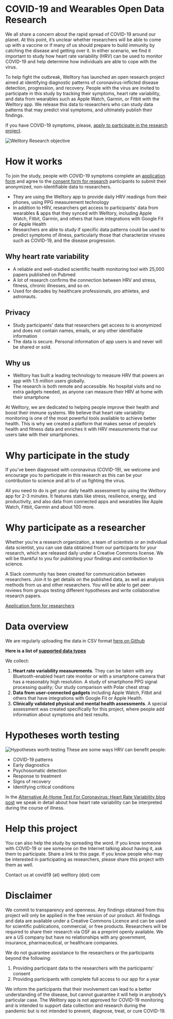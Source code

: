 # COVID-19 and Wearables Open Data Research

We all share a concern about the rapid spread of COVID-19 around our planet. At this point, it’s unclear whether researchers will be able to come up with a vaccine or if many of us should prepare to build immunity by catching the disease and getting over it. In either scenario, we find it important to study how heart rate variability (HRV) can be used to monitor COVID-19 and help determine how individuals are able to cope with the virus.

To help fight the outbreak, Welltory has launched an open research project aimed at identifying diagnostic patterns of coronavirus-inflicted disease detection, progression, and recovery. People with the virus are invited to participate in this study by tracking their symptoms, heart rate variability, and data from wearables such as Apple Watch, Garmin, or Fitbit with the Welltory app. We release this data to researchers who can study data patterns that may predict viral symptoms, and ultimately publish their findings.

If you have COVID-19 symptoms, please, [apply to participate in the research project](https://welltory.typeform.com/to/ah8rnl).

![Welltory Research objective](https://i.imgur.com/LZtUXuu.jpg)

# How it works

To join the study, people with COVID-19 symptoms complete an [application form](https://welltory.typeform.com/to/ah8rnl) and agree to the [consent form for research](https://github.com/Welltory/hrv-covid19/blob/master/CONSENT) participants to submit their anonymized, non-identifiable data to researchers.

* They are using the Welltory app to provide daily HRV readings from their phones, using PPG measurement technology
* In addition to HRV, researchers get access to participants' data from wearables & apps that they synced with Welltory, including Apple Watch, Fitbit, Garmin, and others that have integrations with Google Fit or Apple Health
* Researchers are able to study if specific data patterns could be used to predict symptoms of illness,  particularly those that characterize viruses such as COVID-19, and the disease progression.

## Why heart rate variability

* A reliable and well-studied scientific health monitoring tool with 25,000 papers published on Pubmed
* A lot of research confirms the connection between HRV and stress, fitness, chronic illnesses, and so on.
* Used for decades by healthcare professionals, pro athletes, and astronauts.

## Privacy

* Study participants' data that researchers get access to is anonymized and does not contain names, emails, or any other identifiable information
* The data is secure. Personal information of app users is and never will be shared or sold.

## Why us

* Welltory has built a leading technology to measure HRV that powers an app with 1.5 million users globally. 
* The research is both remote and accessible. No hospital visits and no extra gadgets needed, as anyone can measure their HRV at home with their smartphone

At Welltory, we are dedicated to helping people improve their health and boost their immune systems. We believe that heart rate variability monitoring is one of the most powerful tools available to achieve better health. This is why we created a platform that makes sense of people’s health and fitness data and enriches it with HRV measurements that our users take with their smartphones.

# Why participate in the study

If you’ve been diagnosed with coronavirus (COVID-19), we welcome and encourage you to participate in this research as this can be your contribution to science and all to of us fighting the virus. 

All you need to do is get your daily health assessment by using the Welltory app for 2-3 minutes. It features stats like stress, resilience, energy, and productivity, and also data from connected apps and wearables like Apple Watch, Fitbit, Garmin and about 100 more. 

# Why participate as a researcher

Whether you’re a research organization, a team of scientists or an individual data scientist, you can use data obtained from our participants for your research, which are released daily under a Creative Commons license. We will be thankful to you for publishing your findings and contribution to science.

A Slack community has been created for communication between researchers. Join it to get details on the published data, as well as analysis methods from us and other researchers. You will be able to get peer reviews from groups testing different hypotheses and write collaborative research papers.

[Application form for researchers](https://welltory.typeform.com/to/FS4X7c)

# Data overview

We are regularly uploading the data in CSV format [here on Github](https://github.com/Welltory/hrv-covid19/tree/master/data)

**Here is a list of [supported data types](https://github.com/Welltory/hrv-covid19/blob/master/datatypes.md)**

We collect:
1. **Heart rate variability measurements**. They can be taken with any Bluetooth-enabled heart rate monitor or with a smartphone camera that has a reasonably high resolution. A study of smartphone PPG signal processing quality; Our study comparison with Polar chest strap
1. **Data from user-connected gadgets** including Apple Watch, Fitbit and others that have integrations with Google Fit or Apple Health.
1. **Clinically validated physical and mental health assessments**. A special assessment was created specifically for this project, where people add information about symptoms and test results.

# Hypotheses worth testing
![Hypotheses worth testing](https://i.imgur.com/L3WAWBA.jpg)
These are some ways HRV can benefit people: 
* COVID-19 patterns
* Early diagnostics
* Psychosomatic detection
* Response to treatment
* Signs of recovery
* Identifying critical conditions

In the [Alternative At-Home Test For Coronavirus: Heart Rate Variability blog post](https://medium.com/@welltory/326a7237abe7) we speak in detail about how heart rate variability can be interpreted during the course of illness.

# Help this project

You can also help the study by spreading the word. If you know someone with COVID-19 or see someone on the Internet talking about having it, ask them to participate. Share a link to this page. If you know people who may be interested in participating as researchers, please share this project with them as well.

Contact us at covid19 (at) welltory (dot) com

# Disclaimer

We commit to transparency and openness. Any findings obtained from this project will only be applied in the free version of our product. All findings and data are available under a Creative Commons Licence and can be used for scientific publications, commercial, or free products. Researchers will be required to share their research via OSF as a preprint openly available. We are a US company but have no relationships with any government, insurance, pharmaceutical, or healthcare companies.

We do not guarantee assistance to the researchers or the participants beyond the following:
1. Providing participant data to the researchers with the participants' consent
1. Providing participants with complete full access to our app for a year

We inform the participants that their involvement can lead to a better understanding of the disease, but cannot guarantee it will help in anybody’s particular case. The Welltory app is not approved for COVID-19 monitoring and is intended to support data collection and research during the pandemic but is not intended to prevent, diagnose, treat, or cure COVID-19.
